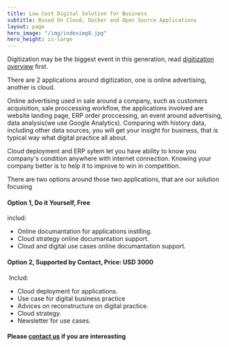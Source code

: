 ```yaml
---
title: Low Cost Digital Solution for Business
subtitle: Based On Cloud, Docker and Open Source Applications
layout: page
hero_image: "/img/indeximg8.jpg"
hero_height: is-large
---
```


Digitization may be the biggest event in this generation, read [digitization overview](/man/digit/overview/) first.

There are 2 applications around digitization, one is online advertising, another is cloud. 

Online advertising used in sale around a company, such as customers acquisition, sale proccessing workflow, the applications involved are website landing page, ERP order proccessing, an event around advertising, data analysis(we use Google Analytics). Comparing with history data, including other data sources, you will get your insight for business, that is typical way what digital practice all about.

Cloud deployment and ERP sytem let you have ability to know you company's condition anywhere with internet connection. Knowing your company better is to help it to improve to win in competition. 

There are two options around those two applications, that are our solution focusing

#### Option 1, Do it Yourself, Free

includ:

- Online documantation for applications instlling.
- Cloud strategy online documantation support.
- Cloud and digital use cases online documantation support.

#### Option 2, Supported by Contact, Price: USD 3000
​
Includ:

- Cloud deployment for applications.
- Use case for digital business practice
- Advices on reconstructure on digital practice.
- Cloud strategy.
- Newsletter for use cases.

#### Please [contact us](/contact/) if you are intereasting

